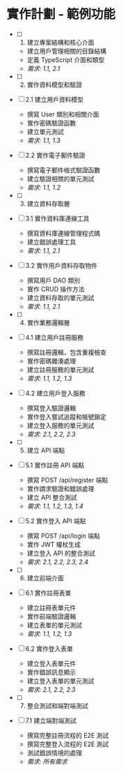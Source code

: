 # 實作計劃 - 範例功能

- [ ] 1. 建立專案結構和核心介面
  - 建立用戶管理相關的目錄結構
  - 定義 TypeScript 介面和類型
  - _需求: 1.1, 2.1_

- [ ] 2. 實作資料模型和驗證
- [ ] 2.1 建立用戶資料模型
  - 撰寫 User 類別和相關介面
  - 實作密碼驗證函數
  - 建立單元測試
  - _需求: 1.1, 1.3_

- [ ] 2.2 實作電子郵件驗證
  - 撰寫電子郵件格式驗證函數
  - 建立驗證相關的單元測試
  - _需求: 1.1, 1.2_

- [ ] 3. 建立資料存取層
- [ ] 3.1 實作資料庫連線工具
  - 撰寫資料庫連線管理程式碼
  - 建立錯誤處理工具
  - _需求: 1.1, 2.1_

- [ ] 3.2 實作用戶資料存取物件
  - 撰寫用戶 DAO 類別
  - 實作 CRUD 操作方法
  - 建立資料存取的單元測試
  - _需求: 1.1, 2.1_

- [ ] 4. 實作業務邏輯層
- [ ] 4.1 建立用戶註冊服務
  - 撰寫註冊邏輯，包含重複檢查
  - 實作密碼雜湊處理
  - 建立註冊服務的單元測試
  - _需求: 1.1, 1.2, 1.3_

- [ ] 4.2 建立用戶登入服務
  - 撰寫登入驗證邏輯
  - 實作登入嘗試追蹤和帳號鎖定
  - 建立登入服務的單元測試
  - _需求: 2.1, 2.2, 2.3_

- [ ] 5. 建立 API 端點
- [ ] 5.1 實作註冊 API 端點
  - 撰寫 POST /api/register 端點
  - 實作請求驗證和錯誤處理
  - 建立 API 整合測試
  - _需求: 1.1, 1.2, 1.3, 1.4_

- [ ] 5.2 實作登入 API 端點
  - 撰寫 POST /api/login 端點
  - 實作 JWT 權杖生成
  - 建立登入 API 的整合測試
  - _需求: 2.1, 2.2, 2.3, 2.4_

- [ ] 6. 建立前端介面
- [ ] 6.1 實作註冊表單
  - 建立註冊表單元件
  - 實作前端驗證邏輯
  - 建立表單的單元測試
  - _需求: 1.1, 1.2, 1.3_

- [ ] 6.2 實作登入表單
  - 建立登入表單元件
  - 實作錯誤訊息顯示
  - 建立登入表單的單元測試
  - _需求: 2.1, 2.2, 2.3_

- [ ] 7. 整合測試和端對端測試
- [ ] 7.1 建立端對端測試
  - 撰寫完整註冊流程的 E2E 測試
  - 撰寫完整登入流程的 E2E 測試
  - 測試錯誤情境的處理
  - _需求: 所有需求_